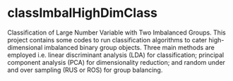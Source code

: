 # classImbalHighDimClass
Classification of Large Number Variable with Two Imbalanced Groups.
This project contains some codes to run classification algorithms to cater high-dimensional imbalanced binary group objects.
Three main methods are employed i.e. linear discriminant analysis (LDA) for classification; principal component analysis (PCA) for dimensionality reduction; and random under and over sampling (RUS or ROS) for group balancing.

